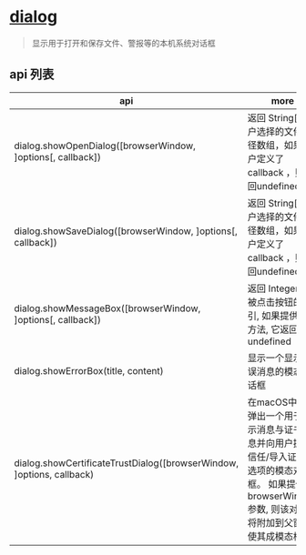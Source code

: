 # [dialog](https://www.electronjs.cn/docs/api/dialog)

> 显示用于打开和保存文件、警报等的本机系统对话框

## api 列表

| api                                                                   | more                                                                                                                                                         |
| --------------------------------------------------------------------- | ------------------------------------------------------------------------------------------------------------------------------------------------------------ |
| dialog.showOpenDialog([browserWindow, ]options[, callback])           | 返回 String[] 用户选择的文件路径数组，如果用户定义了callback ，则返回undefined                                                                               |
| dialog.showSaveDialog([browserWindow, ]options[, callback])           | 返回 String[] 用户选择的文件路径数组，如果用户定义了callback ，则返回undefined                                                                               |
| dialog.showMessageBox([browserWindow, ]options[, callback])           | 返回 Integer, 即被点击按钮的索引, 如果提供回调方法, 它返回 undefined                                                                                         |
| dialog.showErrorBox(title, content)                                   | 显示一个显示错误消息的模态对话框                                                                                                                             |
| dialog.showCertificateTrustDialog([browserWindow, ]options, callback) | 在macOS中, 将弹出一个用于展示消息与证书信息并向用户提供信任/导入证书的选项的模态对话框。 如果提供 browserWindow 参数, 则该对话框将附加到父窗口, 使其成模态框 |